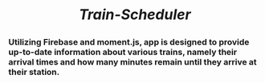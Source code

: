 # <p align="center">_**Train-Scheduler**_</p>


### Utilizing Firebase and moment.js, app is designed to  provide up-to-date information about various trains, namely their arrival times and how many minutes remain until they arrive at their station.

